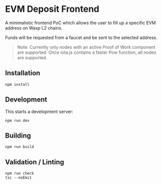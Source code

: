 # EVM Deposit Frontend

A minimalistic frontend PoC which allows the user to fill up a specific EVM address on Wasp L2 chains.

Funds will be requested from a faucet and be sent to the selected address.

> Note: Currently only nodes with an active Proof of Work component are supported. Once iota.js contains a faster Pow function, all nodes are supported.

## Installation
```
npm install
```

## Development

This starts a development server:

```
npm run dev
```

## Building

```
npm run build
```

## Validation / Linting

```
npm run check
tsc --noEmit
```